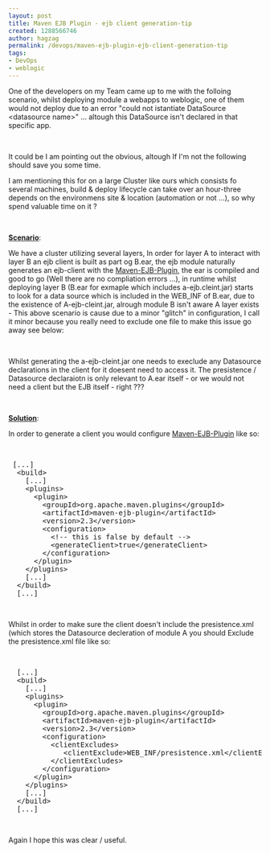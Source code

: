 ```yaml
---
layout: post
title: Maven EJB Plugin - ejb client generation-tip
created: 1288566746
author: hagzag
permalink: /devops/maven-ejb-plugin-ejb-client-generation-tip
tags:
- DevOps
- weblogic
---
```

<p>One of the developers on my Team came up to me with the folloing scenario, whilst deploying module a webapps to weblogic, one of them would not deploy due to an error &quot;could not istantiate DataSource &lt;datasource name&gt;&quot; ... altough this DataSource isn't declared in that specific app.</p>
<p>&nbsp;</p>
<p>It could be I am pointing out the obvious, altough If I'm not the following should save you some time.</p>
<p>I am mentioning this for on a large Cluster like ours  which consists fo several machines, build &amp; deploy lifecycle can take  over an hour-three depends on the environmens site &amp; location (automation or not ...), so why spend valuable time on it ?</p>
<p>&nbsp;</p>
<p><u><strong>Scenario</strong></u>:</p>
<p>We have a cluster utilizing several layers, In order for layer A to interact with layer B an ejb client is built as part og B.ear, the ejb module naturally generates an ejb-client with the <a href="http://maven.apache.org/plugins/maven-ejb-plugin">Maven-EJB-Plugin</a>, the ear is compiled and good to go (Well there are no compliation errors ...), in runtime whilst deploying layer B (B.ear for exmaple which includes a-ejb.cleint.jar) starts to look for a data source which is included in the WEB_INF of B.ear, due to the existence of A-ejb-cleint.jar, alrough module B isn't aware A layer exists - This above scenario is cause due to a minor &quot;glitch&quot; in configuration, I call it minor because you really need to exclude one file to make this issue go away see below:</p>
<p>&nbsp;</p>
<p>Whilst generating the a-ejb-cleint.jar one needs to execlude any Datasource declarations in the client for it doesent need to access it. The presistence / Datasource declaraiotn is only relevant to A.ear itself - or we would not need a client but the EJB itself - right ???</p>
<p>&nbsp;</p>
<p><u><strong>Solution</strong></u>:</p>
<p>In order to generate a client you would configure <a href="http://maven.apache.org/plugins/maven-ejb-plugin">Maven-EJB-Plugin</a> like so:</p>
<p>&nbsp;</p>
<pre class="brush: xhtml;" title="code">
 [...]
  &lt;build&gt;
    [...]
    &lt;plugins&gt;
      &lt;plugin&gt;
        &lt;groupId&gt;org.apache.maven.plugins&lt;/groupId&gt;
        &lt;artifactId&gt;maven-ejb-plugin&lt;/artifactId&gt;
        &lt;version&gt;2.3&lt;/version&gt;
        &lt;configuration&gt;
          &lt;!-- this is false by default --&gt;
          &lt;generateClient&gt;true&lt;/generateClient&gt;
        &lt;/configuration&gt;
      &lt;/plugin&gt;
    &lt;/plugins&gt;
    [...]
  &lt;/build&gt;
  [...]</pre>
<p>&nbsp;</p>
<p>Whilst in order to make sure the client doesn't include the presistence.xml (which stores the Datasource decleration of module A you should Exclude the presistence.xml file like so:</p>
<p>&nbsp;</p>
<pre class="brush: xhtml;" title="code">
  [...]
  &lt;build&gt;
    [...]
    &lt;plugins&gt;
      &lt;plugin&gt;
        &lt;groupId&gt;org.apache.maven.plugins&lt;/groupId&gt;
        &lt;artifactId&gt;maven-ejb-plugin&lt;/artifactId&gt;
        &lt;version&gt;2.3&lt;/version&gt;
        &lt;configuration&gt;
          &lt;clientExcludes&gt;
             &lt;clientExclude&gt;WEB_INF/presistence.xml&lt;/clientExclude&gt;
          &lt;/clientExcludes&gt;
        &lt;/configuration&gt;
      &lt;/plugin&gt;
    &lt;/plugins&gt;
    [...]
  &lt;/build&gt;
  [...]
</pre>
<p>&nbsp;</p>
<p>Again I hope this was clear / useful.</p>
